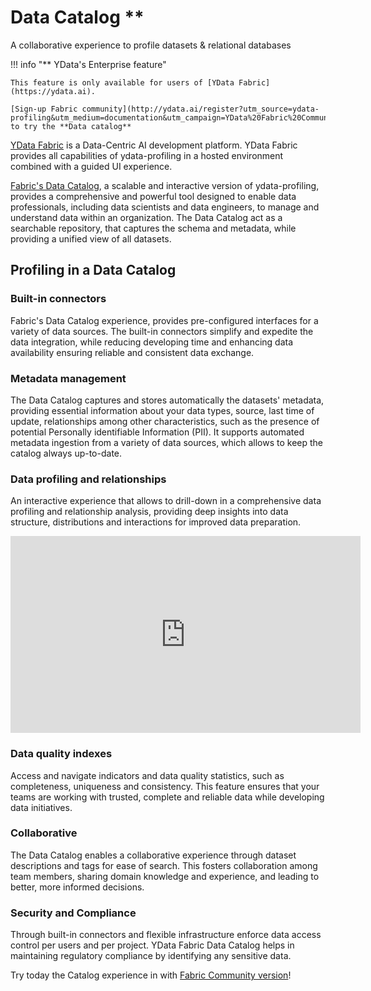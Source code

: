 # Data Catalog **
A collaborative experience to profile datasets & relational databases

!!! info "** YData's Enterprise feature"
    
    This feature is only available for users of [YData Fabric](https://ydata.ai).

    [Sign-up Fabric community](http://ydata.ai/register?utm_source=ydata-profiling&utm_medium=documentation&utm_campaign=YData%20Fabric%20Community) to try the **Data catalog**

[YData Fabric](https://ydata.ai/products/fabric) is a Data-Centric AI
development platform. YData Fabric provides all capabilities of
ydata-profiling in a hosted environment combined with a guided UI
experience.

[Fabric's Data Catalog](https://ydata.ai/products/data_catalog), 
a scalable and interactive version of ydata-profiling,
provides a comprehensive and powerful tool designed to enable data
professionals, including data scientists and data engineers, to manage
and understand data within an organization. The Data Catalog act as a
searchable repository, that captures the schema and metadata, while
providing a unified view of all datasets.

## Profiling in a Data Catalog

### Built-in connectors

Fabric's Data Catalog experience, provides pre-configured interfaces
for a variety of data sources. The built-in connectors simplify and
expedite the data integration, while reducing developing time and
enhancing data availability ensuring reliable and consistent data
exchange.

### Metadata management

The Data Catalog captures and stores automatically the datasets'
metadata, providing essential information about your data types, source,
last time of update, relationships among other characteristics, such as
the presence of potential Personally identifiable Information (PII). It
supports automated metadata ingestion from a variety of data sources,
which allows to keep the catalog always up-to-date.

### Data profiling and relationships

An interactive experience that allows to drill-down in a comprehensive data profiling
and relationship analysis, providing deep insights into data structure,
distributions and interactions for improved data preparation.

<p style="text-align:center;">
<iframe width="560" height="315" src="https://www.youtube.com/embed/9EupCg5YQLE?si=Tuu68p6sj_RzxTBn&amp;clip=UgkxGNvIAcxUiqBSepTZzP2-4evffzjU7aHX&amp;clipt=EJbiBxinoAg" title="YouTube video player" frameborder="0" allow="accelerometer; autoplay; clipboard-write; encrypted-media; gyroscope; picture-in-picture; web-share" allowfullscreen></iframe>
</p>

### Data quality indexes 

Access and navigate indicators and data quality statistics, such as completeness, uniqueness
and consistency. This feature ensures that your teams are working with
trusted, complete and reliable data while developing data initiatives.

### Collaborative

The Data Catalog enables a collaborative experience through dataset
descriptions and tags for ease of search. This fosters collaboration
among team members, sharing domain knowledge and experience, and leading
to better, more informed decisions.

### Security and Compliance 
Through built-in connectors and flexible infrastructure enforce data access control per
users and per project. YData Fabric Data Catalog helps in maintaining
regulatory compliance by identifying any sensitive data.

Try today the Catalog experience in with [Fabric Community
version](http://ydata.ai/register?utm_source=ydata-profiling&utm_medium=documentation&utm_campaign=YData%20Fabric%20Community)!
